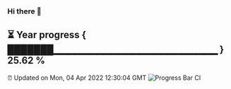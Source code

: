 ### Hi there 👋
⏳ Year progress { ███████▁▁▁▁▁▁▁▁▁▁▁▁▁▁▁▁▁▁▁▁▁▁▁ } 25.62 %
---
⏰ Updated on Mon, 04 Apr 2022 12:30:04 GMT
![Progress Bar CI](https://github.com/liununu/liununu/workflows/Progress%20Bar%20CI/badge.svg)
